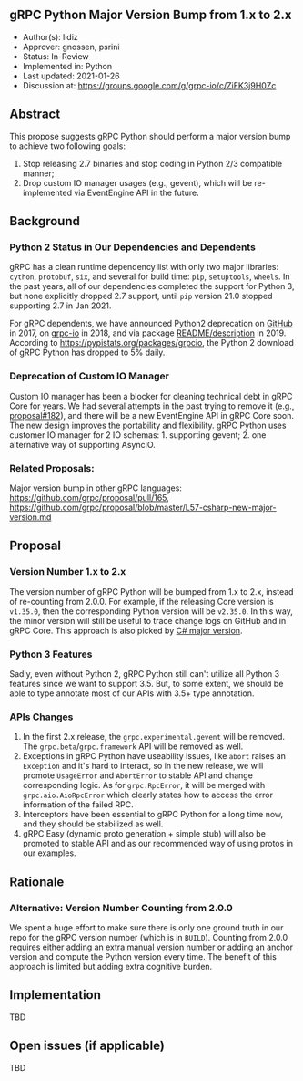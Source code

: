 gRPC Python Major Version Bump from 1.x to 2.x
----
* Author(s): lidiz
* Approver: gnossen, psrini
* Status: In-Review
* Implemented in: Python
* Last updated: 2021-01-26
* Discussion at: https://groups.google.com/g/grpc-io/c/ZiFK3j9H0Zc

## Abstract

This propose suggests gRPC Python should perform a major version bump to achieve two following goals:

1. Stop releasing 2.7 binaries and stop coding in Python 2/3 compatible manner;
2. Drop custom IO manager usages (e.g., gevent), which will be re-implemented via EventEngine API in the future.


## Background

### Python 2 Status in Our Dependencies and Dependents

gRPC has a clean runtime dependency list with only two major libraries: `cython`, `protobuf`, `six`, and several for build time: `pip`, `setuptools`, `wheels`. In the past years, all of our dependencies completed the support for Python 3, but none explicitly dropped 2.7 support, until `pip` version 21.0 stopped supporting 2.7 in Jan 2021.

For gRPC dependents, we have announced Python2 deprecation on [GitHub](https://github.com/grpc/grpc/issues/13602) in 2017, on [grpc-io](https://groups.google.com/g/grpc-io/c/psLfi-li4u8/m/O1PgTsu8AQAJ) in 2018, and via package [README/description](https://github.com/grpc/grpc/commit/cb9e2188ab05f983f447ed4cf8fb93b299bd224d#diff-ca2883c36eb18a58083dc1e6b953ee9a8b9317bc18287427838779705a7dd61f) in 2019. According to https://pypistats.org/packages/grpcio, the Python 2 download of gRPC Python has dropped to 5% daily.


### Deprecation of Custom IO Manager

Custom IO manager has been a blocker for cleaning technical debt in gRPC Core for years. We had several attempts in the past trying to remove it (e.g., [proposal#182](https://github.com/grpc/proposal/pull/182)), and there will be a new EventEngine API in gRPC Core soon. The new design improves the portability and flexibility. gRPC Python uses customer IO manager for 2 IO schemas: 1. supporting gevent; 2. one alternative way of supporting AsyncIO.


### Related Proposals:
Major version bump in other gRPC languages: https://github.com/grpc/proposal/pull/165, https://github.com/grpc/proposal/blob/master/L57-csharp-new-major-version.md


## Proposal

### Version Number 1.x to 2.x

The version number of gRPC Python will be bumped from 1.x to 2.x, instead of re-counting from 2.0.0. For example, if the releasing Core version is `v1.35.0`, then the corresponding Python version will be `v2.35.0`. In this way, the minor version will still be useful to trace change logs on GitHub and in gRPC Core. This approach is also picked by [C# major version](https://github.com/grpc/proposal/blob/master/L57-csharp-new-major-version.md).


### Python 3 Features

Sadly, even without Python 2, gRPC Python still can't utilize all Python 3 features since we want to support 3.5. But, to some extent, we should be able to type annotate most of our APIs with 3.5+ type annotation.


### APIs Changes

1. In the first 2.x release, the `grpc.experimental.gevent` will be removed. The `grpc.beta`/`grpc.framework` API will be removed as well.
2. Exceptions in gRPC Python have useability issues, like `abort` raises an `Exception` and it's hard to interact, so in the new release, we will promote `UsageError` and `AbortError` to stable API and change corresponding logic. As for `grpc.RpcError`, it will be merged with `grpc.aio.AioRpcError` which clearly states how to access the error information of the failed RPC.
3. Interceptors have been essential to gRPC Python for a long time now, and they should be stabilized as well.
4. gRPC Easy (dynamic proto generation + simple stub) will also be promoted to stable API and as our recommended way of using protos in our examples.


## Rationale

### Alternative: Version Number Counting from 2.0.0

We spent a huge effort to make sure there is only one ground truth in our repo for the gRPC version number (which is in `BUILD`). Counting from 2.0.0 requires either adding an extra manual version number or adding an anchor version and compute the Python version every time. The benefit of this approach is limited but adding extra cognitive burden.


## Implementation

TBD

## Open issues (if applicable)

TBD
